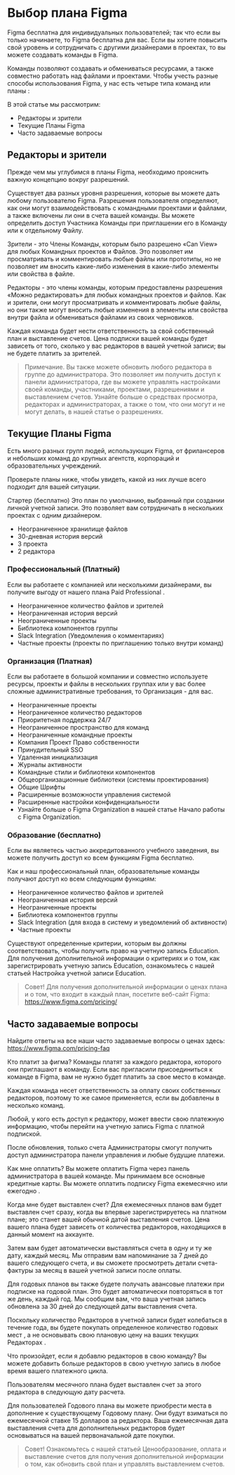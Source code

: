 # Выбор плана Figma

Figma бесплатна для индивидуальных пользователей; так что если вы только начинаете, то Figma бесплатна для вас. Если вы хотите повысить свой уровень и сотрудничать с другими дизайнерами в проектах, то вы можете создавать команды в Figma.

Команды позволяют создавать и обмениваться ресурсами, а также совместно работать над файлами и проектами. Чтобы учесть разные способы использования Figma, у нас есть четыре типа команд или  планы  :

В этой статье мы рассмотрим:

* Редакторы и зрители
* Текущие Планы Figma
* Часто задаваемые вопросы

## Редакторы и зрители

Прежде чем мы углубимся в планы Figma, необходимо прояснить важную концепцию вокруг разрешений.

Существует два разных уровня разрешения, которые вы можете дать любому пользователю Figma. Разрешения пользователя определяют, как они могут взаимодействовать с командными проектами и файлами, а также включены ли они в счета вашей команды. Вы можете определить доступ Участника Команды при приглашении его в Команду или к отдельному Файлу.

Зрители  - это Члены Команды, которым было разрешено «Can View» для любых Командных проектов и Файлов. Это позволяет им просматривать и комментировать любые файлы или прототипы, но не позволяет им вносить какие-либо изменения в какие-либо элементы или свойства в файле.

Редакторы  - это члены команды, которым предоставлены  разрешения «Можно редактировать» для любых командных проектов и файлов. Как и зрители, они могут просматривать и комментировать любые файлы, но они также могут вносить любые изменения в элементы или свойства внутри файла и обмениваться файлами из своих черновиков.

Каждая команда будет нести ответственность за свой собственный план и выставление счетов. Цена подписки вашей команды будет зависеть от того, сколько у   вас редакторов в вашей учетной записи; вы не будете платить за  зрителей.

> Примечание. Вы также можете обновить любого редактора в группе до администратора. Это позволяет им получить доступ к панели администратора, где вы можете управлять настройками своей команды, участниками, проектами, разрешениями и выставлением счетов. Узнайте больше о средствах просмотра, редакторах и администраторах, а также о том, что они могут и не могут делать, в нашей статье о разрешениях.

## Текущие Планы Figma

Есть много разных групп людей, использующих Figma, от фрилансеров и небольших команд до крупных агентств, корпораций и образовательных учреждений. 

Проверьте планы ниже, чтобы увидеть, какой из них лучше всего подходит для вашей ситуации.

Стартер (бесплатно)
Это план по умолчанию, выбранный при создании личной учетной записи. Это позволяет вам сотрудничать в нескольких проектах с одним дизайнером.

* Неограниченное хранилище файлов
* 30-дневная история версий
* 3 проекта
* 2 редактора

### Профессиональный (Платный)

Если вы работаете с компанией или несколькими дизайнерами, вы получите выгоду от нашего  плана Paid  Professional .

* Неограниченное количество файлов и зрителей
* Неограниченная история версий
* Неограниченные проекты
* Библиотека компонентов группы
* Slack Integration (Уведомления о комментариях)
* Частные проекты (проекты по приглашению только внутри команд)

### Организация (Платная) 

Если вы работаете в большой компании и совместно используете ресурсы, проекты и файлы в  нескольких  группах или у вас более сложные административные требования, то Организация - для вас.

* Неограниченные проекты
* Неограниченное количество редакторов
* Приоритетная поддержка 24/7
* Неограниченное пространство для команд
* Неограниченные командные проекты
* Компания Проект Право собственности
* Принудительный SSO
* Удаленная инициализация
* Журналы активности
* Командные стили и библиотеки компонентов
* Общеорганизационные библиотеки (системы проектирования)
* Общие Шрифты
* Расширенные возможности управления системой
* Расширенные настройки конфиденциальности
* Узнайте больше о Figma Organization в нашей статье Начало работы с Figma Organization.

### Образование (бесплатно)

Если вы являетесь частью  аккредитованного  учебного заведения, вы можете получить доступ ко всем функциям Figma бесплатно.

Как и наш профессиональный план, образовательные команды получают доступ ко всем следующим функциям:

* Неограниченное количество файлов и зрителей
* Неограниченная история версий
* Неограниченные проекты
* Библиотека компонентов группы
* Slack Integration (для входа в систему и уведомлений об активности)
* Частные проекты

Существуют определенные критерии, которым вы должны соответствовать, чтобы получить право на учетную запись Education. Для получения дополнительной информации о критериях и о том, как зарегистрировать учетную запись Education, ознакомьтесь с нашей статьей Настройка учетной записи Education.

> Совет! Для получения дополнительной информации о ценах плана и о том, что входит в каждый план, посетите веб-сайт Figma: https://www.figma.com/pricing/

## Часто задаваемые вопросы

Найдите ответы на все наши часто задаваемые вопросы о ценах здесь: https://www.figma.com/pricing-faq

Кто платит за фигма?
Команды платят за каждого редактора, которого они приглашают в команду. Если вас пригласили присоединиться к команде в Figma, вам не нужно будет платить за свое место в команде.

Каждая команда несет ответственность за оплату своих собственных редакторов, поэтому то же самое применяется, если вы добавлены в несколько команд.

Любой, у кого есть   доступ к редактору, может ввести свою платежную информацию, чтобы перейти на учетную запись Figma с платной подпиской.

После обновления, только счета  Администраторы  смогут получить доступ администратора панели управления и любые будущие платежи.

Как мне оплатить?
Вы можете оплатить Figma через панель администратора в вашей команде. Мы принимаем все основные кредитные карты. Вы можете оплатить подписку Figma  ежемесячно или  ежегодно .

Когда мне будет выставлен счет?
Для  ежемесячных  планов вам будет выставлен счет сразу, когда вы впервые зарегистрируетесь на платном плане; это станет вашей обычной датой выставления счетов. Цена вашего плана будет зависеть от количества  редакторов, находящихся в  данный момент на аккаунте.

Затем вам будет автоматически выставляться счета в одну и ту же дату, каждый месяц. Мы отправим вам напоминание за 7 дней до вашего следующего счета, и вы сможете просмотреть  детали  счета- фактуры за месяц в вашей учетной записи после оплаты.

Для  годовых  планов вы также будете получать авансовые платежи при подписке на годовой план. Это будет автоматически повторяться в тот же день, каждый год. Мы сообщим вам, что ваша учетная запись обновлена ​​за 30 дней до следующей даты выставления счета.

Поскольку количество  Редакторов  в учетной записи будет колебаться в течение года, вы будете покупать определенное количество годовых  мест , а не основывать свою плановую цену на ваших текущих  Редакторах .

Что произойдет, если я добавлю редакторов в свою команду?
Вы можете добавить больше  редакторов  в свою учетную запись в любое время вашего платежного цикла.

Пользователям  месячного  плана будет выставлен счет за этого  редактора  в следующую дату расчета.

Для   пользователей Годового плана вы можете приобрести места в дополнение к существующему Годовому плану. Они будут взиматься по ежемесячной ставке 15 долларов за редактора. Ваша ежемесячная дата выставления счета для дополнительных редакторов будет основываться на вашей первоначальной дате покупки.

> Совет! Ознакомьтесь с нашей статьей Ценообразование, оплата и выставление счетов для получения дополнительной информации о том, как обновить свой план и управлять выставлением счетов.
